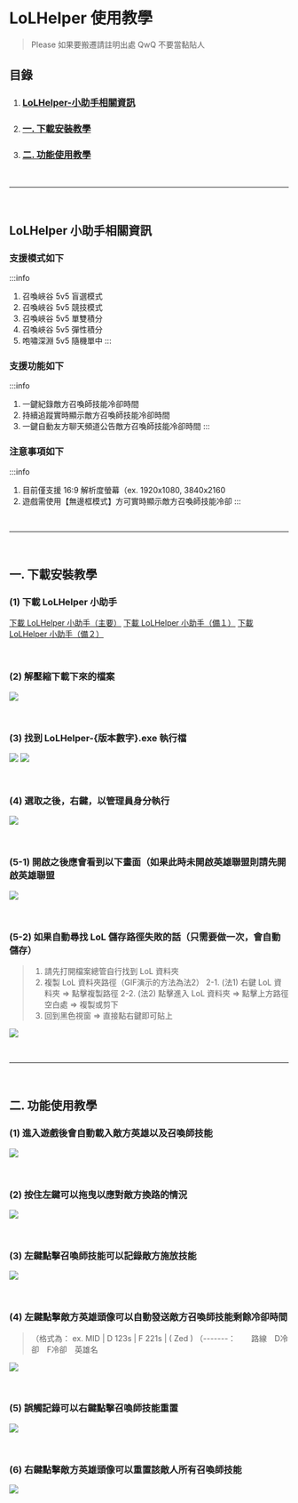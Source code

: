 # LoLHelper 使用教學

> Please 如果要搬遷請註明出處 QwQ 不要當黏貼人

## 目錄
1. ### [LoLHelper-小助手相關資訊](#lolhelper-小助手相關資訊-1)
2. ### [一. 下載安裝教學](#一-下載安裝教學-1)
3. ### [二. 功能使用教學](#二-功能使用教學-1)

<br>

---

<br>

## LoLHelper 小助手相關資訊
### 支援模式如下 
:::info
1. 召喚峽谷 5v5 盲選模式
1. 召喚峽谷 5v5 競技模式
1. 召喚峽谷 5v5 單雙積分
1. 召喚峽谷 5v5 彈性積分
1. 咆嘯深淵 5v5 隨機單中
:::
### 支援功能如下 
:::info
1. 一鍵紀錄敵方召喚師技能冷卻時間
2. 持續追蹤實時顯示敵方召喚師技能冷卻時間
3. 一鍵自動友方聊天頻道公告敵方召喚師技能冷卻時間
:::
### 注意事項如下
:::info
1. 目前僅支援 16:9 解析度螢幕（ex. 1920x1080, 3840x2160
2. 遊戲需使用【無邊框模式】方可實時顯示敵方召喚師技能冷卻
:::

<br>

---

<br>

## 一. 下載安裝教學
### (1) 下載 LoLHelper 小助手
[下載 LoLHelper 小助手（主要）](https://1drv.ms/u/s!Av7TKIFPZgCbmzR1Lzm9iE8SkDuC?e=vPAh87)
[下載 LoLHelper 小助手（備１）](https://mega.nz/file/MsgymQwa#k4IVIxfO2SBxrv4AoWqsLBZw3M73rK05FzhnpT-5U54)
[下載 LoLHelper 小助手（備２）](https://www.leefuuchang.in/projects/LoLHelper/Download)


<br>

### (2) 解壓縮下載下來的檔案
![](https://i.imgur.com/MQVNfhO.png)

<br>

### (3) 找到 LoLHelper-{版本數字}.exe 執行檔
![](https://i.imgur.com/SHvYH3R.png)
![](https://i.imgur.com/lIcqw7X.png)

<br>

### (4) 選取之後，右鍵，以管理員身分執行
![](https://i.imgur.com/jHeWEh9.png)

<br>

### (5-1) 開啟之後應會看到以下畫面（如果此時未開啟英雄聯盟則請先開啟英雄聯盟
![](https://i.imgur.com/ef6DCRK.png)

<br>

### (5-2) 如果自動尋找 LoL 儲存路徑失敗的話（只需要做一次，會自動儲存）
> 1. 請先打開檔案總管自行找到 LoL 資料夾
> 2. 複製 LoL 資料夾路徑（GIF演示的方法為法2）
> 2-1. (法1) 右鍵 LoL 資料夾 => 點擊複製路徑 
> 2-2. (法2) 點擊進入 LoL 資料夾 => 點擊上方路徑空白處 => 複製或剪下
> 3. 回到黑色視窗 => 直接點右鍵即可貼上

![](https://i.imgur.com/BXy4mYm.gif)


<br>

---

<br>

## 二. 功能使用教學
### (1) 進入遊戲後會自動載入敵方英雄以及召喚師技能
![](https://i.imgur.com/c6E2DgM.gif)

<br>

### (2) 按住左鍵可以拖曳以應對敵方換路的情況
![](https://i.imgur.com/scMI854.gif)

<br>

### (3) 左鍵點擊召喚師技能可以記錄敵方施放技能
![](https://i.imgur.com/KgSeh7D.gif)

<br>

### (4) 左鍵點擊敵方英雄頭像可以自動發送敵方召喚師技能剩餘冷卻時間
>（格式為： ex. MID | D 123s | F 221s | ( Zed )
>（-------：　　路線　D冷卻　F冷卻　英雄名

![](https://i.imgur.com/WLoowjM.gif)

<br>

### (5) 誤觸記錄可以右鍵點擊召喚師技能重置
![](https://i.imgur.com/rncB39P.gif)

<br>

### (6) 右鍵點擊敵方英雄頭像可以重置該敵人所有召喚師技能
![](https://i.imgur.com/90NGrbN.gif)

<br>
